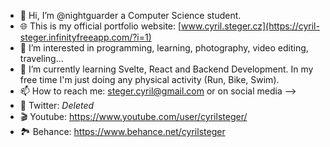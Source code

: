 - 👋 Hi, I’m @nightguarder a Computer Science student.
- 🌐 This is my official portfolio website: [www.cyril.steger.cz](https://cyril-steger.infinityfreeapp.com/?i=1)
- 👀 I’m interested in programming, learning, photography, video editing, traveling...
- 🌱 I’m currently learning Svelte, React and Backend Development. In my free time I'm just doing any physical activity (Run, Bike, Swim).
- 📫 How to reach me: steger.cyril@gmail.com or on social media -->
- 📢 Twitter: *Deleted*
- 🎬 Youtube: https://www.youtube.com/user/cyrilsteger/
- 🏞️ Behance: https://www.behance.net/cyrilsteger
